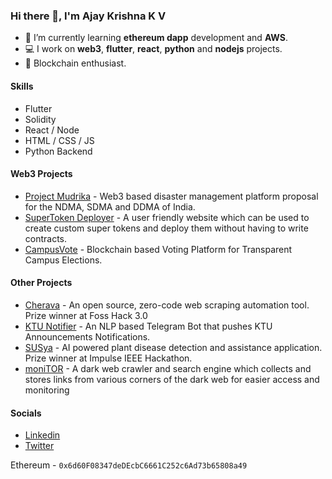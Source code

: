 ### Hi there 👋, I'm Ajay Krishna K V

- 🌱 I’m currently learning **ethereum dapp** development and **AWS**.
- 💻 I work on **web3**, **flutter**, **react**, **python** and **nodejs** projects.
- 💙 Blockchain enthusiast.

#### Skills

* Flutter
* Solidity
* React / Node
* HTML / CSS / JS
* Python Backend

#### Web3 Projects

* [Project Mudrika](https://github.com/Project-Mudrika) - Web3 based disaster management platform proposal for the NDMA, SDMA and DDMA of India.
* [SuperToken Deployer](https://devfolio.co/projects/supertoken-deployer-fa33) - A user friendly website which can be used to create custom super tokens and deploy them without having to write contracts.
* [CampusVote](https://github.com/AJAYK-01/CampusVote) - Blockchain based Voting Platform for Transparent Campus Elections.

#### Other Projects
* [Cherava](https://github.com/Roshan-R/Cherava) - An open source, zero-code web scraping automation tool. Prize winner at Foss Hack 3.0
* [KTU Notifier](https://github.com/AJAYK-01/KTU-Notifier) - An NLP based Telegram Bot that pushes KTU Announcements Notifications.
* [SUSya](https://github.com/AJAYK-01/SUSya) - AI powered plant disease detection and assistance application. Prize winner at Impulse IEEE Hackathon.
* [moniTOR](https://prezi.com/p/auxfffowx_s4/monitor-the-dark-web-crawler/) - A dark web crawler and search engine which collects and stores links from various corners of the dark web for easier access and monitoring

#### Socials
* [Linkedin](https://linkedin.com/in/ajaykkv)
* [Twitter](https://twitter.com/ajayk_kv_)

Ethereum - `0x6d60F08347deDEcbC6661C252c6Ad73b65808a49`
